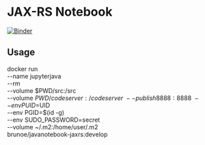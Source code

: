 # JAX-RS Notebook

[![Binder](https://mybinder.org/badge_logo.svg)](https://mybinder.org/v2/gh/ebpro/javanotebook-jaxrs/feature/experimental?urlpath=lab)

## Usage

docker run \
	--name jupyterjava \
	--rm \
        --volume $PWD/src:/src \
        --volume $PWD/codeserver:/codeserver \
        --publish 8888:8888 \
        --env PUID=$UID \
      	--env PGID=$(id -g) \
       	--env SUDO_PASSWORD=secret \
        --volume ~/.m2:/home/user/.m2 \
	brunoe/javanotebook-jaxrs:develop
